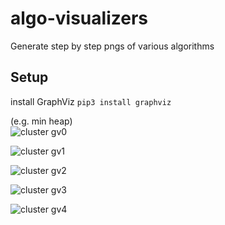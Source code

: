 # algo-visualizers
Generate step by step pngs of various algorithms

## Setup
install GraphViz 
```pip3 install graphviz```

(e.g. min heap)  
![cluster gv0](https://user-images.githubusercontent.com/72246690/146872239-74c9e9b7-c317-453a-84f1-76e37569e9e7.png)

![cluster gv1](https://user-images.githubusercontent.com/72246690/146872263-c4f9b30f-b98f-4a8f-9d6e-bb9cb8da1141.png)

![cluster gv2](https://user-images.githubusercontent.com/72246690/146872278-42e880aa-d80a-40db-8be7-c0a06658b98f.png)

![cluster gv3](https://user-images.githubusercontent.com/72246690/146872293-1c14b936-06c8-47ac-b641-6cd80bfa9312.png)

![cluster gv4](https://user-images.githubusercontent.com/72246690/146872313-a8a7bf17-722d-4592-9a3d-564f5f445823.png)

